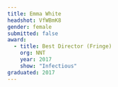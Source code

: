 ```yaml
---
title: Emma White
headshot: VfWBmK8
gender: female
submitted: false
award:
  - title: Best Director (Fringe)
    org: NNT
    year: 2017 
    show: "Infectious"
graduated: 2017
---
```

